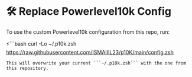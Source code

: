 # 🛠 Replace Powerlevel10k Config

To use the custom Powerlevel10k configuration from this repo, run:

⚡️```bash
curl -Lo ~/.p10k.zsh https://raw.githubusercontent.com/ISMAIIIL23/p10K/main/config.zsh
```
This will overwrite your current ```~/.p10k.zsh``` with the one from this repository.
